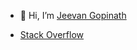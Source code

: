 - 👋 Hi, I’m [Jeevan Gopinath](https://github.com/Shadowgrafity/)

- [Stack Overflow](https://stackoverflow.com/users/23062324/jeevan-gopinath)

<!---
Shadowgrafity/Shadowgrafity is a ✨ special ✨ repository because its `README.md` (this file) appears on your GitHub profile.
You can click the Preview link to take a look at your changes.
--->
